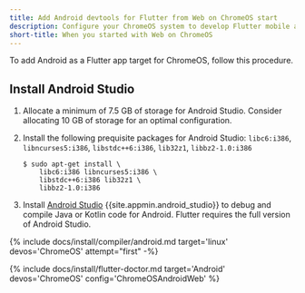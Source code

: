 ```yaml
---
title: Add Android devtools for Flutter from Web on ChromeOS start
description: Configure your ChromeOS system to develop Flutter mobile apps for Android.
short-title: When you started with Web on ChromeOS
---
```


To add Android as a Flutter app target for ChromeOS, follow this procedure.

## Install Android Studio

1. Allocate a minimum of 7.5 GB of storage for Android Studio.
   Consider allocating 10 GB of storage for an optimal configuration.

1. Install the following prequisite packages for Android Studio:
    `libc6:i386`, `libncurses5:i386`, `libstdc++6:i386`, `lib32z1`, `libbz2-1.0:i386`

    ```terminal
    $ sudo apt-get install \
        libc6:i386 libncurses5:i386 \
        libstdc++6:i386 lib32z1 \
        libbz2-1.0:i386
    ```

1. Install [Android Studio][] {{site.appmin.android_studio}} to debug and compile
   Java or Kotlin code for Android.
   Flutter requires the full version of Android Studio.

{% include docs/install/compiler/android.md
   target='linux'
   devos='ChromeOS'
   attempt="first" -%}

{% include docs/install/flutter-doctor.md
   target='Android'
   devos='ChromeOS'
   config='ChromeOSAndroidWeb' %}

[Android Studio]: https://developer.android.com/studio/install#linux
